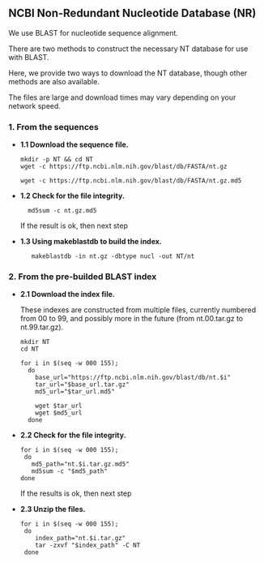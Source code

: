 ## NCBI Non-Redundant Nucleotide Database (NR)

We use BLAST for nucleotide sequence alignment.

There are two methods to construct the necessary NT database for use with BLAST.

Here, we provide two ways to download the NT database, though other methods are also available.

The files are large and download times may vary depending on your network speed.


### 1. From the sequences

  - **1.1 Download the sequence file.**
    ```shell
    mkdir -p NT && cd NT
    wget -c https://ftp.ncbi.nlm.nih.gov/blast/db/FASTA/nt.gz
  
    wget -c https://ftp.ncbi.nlm.nih.gov/blast/db/FASTA/nt.gz.md5
    ```

  - **1.2 Check for the file integrity.**
    ```shell
      md5sum -c nt.gz.md5
    ```
      If the result is ok, then next step

  - **1.3 Using makeblastdb to build the index.**
    ```shell
       makeblastdb -in nt.gz -dbtype nucl -out NT/nt
    ```

### 2. From the pre-builded BLAST index

  - **2.1 Download the index file.**

     These indexes are constructed from multiple files, currently numbered from 00 to 99, and possibly more in the future (from nt.00.tar.gz to nt.99.tar.gz).

      ```shell
      mkdir NT
      cd NT
      
      for i in $(seq -w 000 155); 
        do
          base_url="https://ftp.ncbi.nlm.nih.gov/blast/db/nt.$i"
          tar_url="$base_url.tar.gz"
          md5_url="$tar_url.md5"
      
          wget $tar_url
          wget $md5_url
        done
      ```


  - **2.2 Check for the file integrity.**
    ```shell
    for i in $(seq -w 000 155); 
     do
       md5_path="nt.$i.tar.gz.md5"
       md5sum -c "$md5_path"
    done
    ```
    If the results is ok, then next step

  - **2.3 Unzip the files.**
    ```shell
    for i in $(seq -w 000 155); 
     do
        index_path="nt.$i.tar.gz"
        tar -zxvf "$index_path" -C NT
     done
    ```




